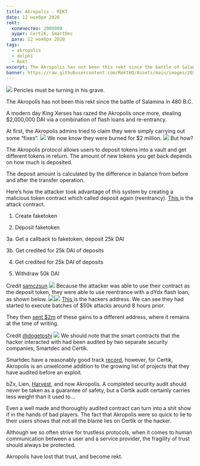 ```yaml
---
title: Akropolis - REKT
date: 12 ноября 2020
rekt: 
  количество: 2000000
  аудит: CertiK, SmartDec
  дата: 12 ноября 2020
tags:
  - akropolis
  - delphi
  - Rekt
excerpt: The Akropolis has not been this rekt since the battle of Salamina in 480 B.C. A modern day King Xerses has razed the Akropolis once more, stealing $2,000,000 DAI via a combination of flash loans and re-entrancy.
banner: https://raw.githubusercontent.com/RektHQ/Assets/main/images/2020/11/84604-1.jpg
---
```


![](https://raw.githubusercontent.com/RektHQ/Assets/main/images/2020/11/84604-1.jpg)
Pericles must be turning in his grave.

The Akropolis has not been this rekt since the battle of Salamina in 480 B.C.

A modern day King Xerses has razed the Akropolis once more, stealing $2,000,000 DAI via a combination of flash loans and re-entrancy.

At first, the Akropolis admins tried to claim they were simply carrying out some “fixes”.
![](https://lh5.googleusercontent.com/MElhS0VhaZ0DA_lMRYeLoRNafz1YWpafkzgdcV_K9F-HNxz1V7H85KDGkQdP3npLM9Nql6LjtEqzKVUnHMdL8OzlWbsZ9JbFl_L7JQJc_MWKJpYwIRr_AVzsBUvrpEtLpc-xpkDi)
We now know they were burned for $2 million.
![](https://lh5.googleusercontent.com/OGE_yvAkXzHlE9USnNhS0g0NpV3bqHKBj8Z7bAcVT3B0ejQs8bBkWfWJrmqo_83zWyVTq7aOG_JaLTItr7uL_k2TiKOHN7JEqmwp1T6IOY9w9ENZr6ZtbWE2B29XNxAl4ex_UO_r)
But how?

The Akropolis protocol allows users to deposit tokens into a vault and get different tokens in return. The amount of new tokens you get back depends on how much is deposited.

The deposit amount is calculated by the difference in balance from before and after the transfer operation.

Here’s how the attacker took advantage of this system by creating a malicious token contract which called deposit again (reentrancy). [This ](https://etherscan.io/address/0xe2307837524db8961c4541f943598654240bd62f#tokentxns)is the attack contract.

1. Create faketoken

2. Deposit faketoken

3a. Get a callback to faketoken, deposit 25k DAI

3b. Get credited for 25k DAI of deposits

4. Get credited for 25k DAI of deposits

5. Withdraw 50k DAI

Credit [samczsun](https://twitter.com/samczsun)
![](https://raw.githubusercontent.com/RektHQ/Assets/main/images/2020/11/4d509e7155f551c4d98bb1014b320c61-1.jpg)
Because the attacker was able to use their contract as the deposit token, they were able to use reentrance with a dYdx flash loan, as shown below.
![](https://lh4.googleusercontent.com/LxCZ2ZHvBLGPgk7BaoplX3rNuNtfN2JoZ9VeMBZe42MaWMw7ShK_mdgg70RhZJ1DJO4lLn1D8IkAnZ91VKeamI49aW0pDY-7trH07qX2A_ifqbg5xE_1QVLoOxt7qcUBfIYUm8i0)![](https://lh5.googleusercontent.com/D2wa_EEUSuXUk7r9cRAhX-fwHRv91pmeFeWd1bVR9KFO_IZLXzlzt8I2eJhNfGFP9pOiVokZa58Qn4aFUWlycIIt2gSNNZA5pDSbsy3vqMqsG8eZS1yU8N1qfgQP4_UFbZS0kMfV)
[This ](https://etherscan.io/address/0xe2307837524db8961c4541f943598654240bd62f#tokentxns)is the hackers address. We can see they had started to execute batches of $50k attacks around 8 hours prior.

They then [sent $2m](https://etherscan.io/tx/0xf15623567231c67df2b8bcc5540236fbda2c3ac11ecbec427048f11b582cb869) of these gains to a different address, where it remains at the time of writing.

Credit [@dogetoshi](https://twitter.com/Dogetoshi/status/1326963117356625931?s=20)
![](https://lh3.googleusercontent.com/dSGoJEDMg3SdSHVshM5N8FaLgkai2s1q7gtmCd7-VPKmeNcCew5OXEVAHOQ_Sa9h7iRL021U54658OC8HnVS6MdQSTMxsyjfu6MOKQ-qP5o6Ay0-Jy3NjnVx2dKYEmgAqTrefgjL)
We should note that the smart contracts that the hacker interacted with had been audited by two separate security companies, Smartdec and Certik.

Smartdec have a reasonably good track [record](https://blog.smartdec.net/), however, for Certik, Akropolis is an unwelcome addition to the growing list of projects that they have audited before an exploit.

bZx, Lien, [Harvest](/harvest-finance-rekt/), and now Akropolis. A completed security audit should never be taken as a guarantee of safety, but a Certik audit certainly carries less weight than it used to...

Even a well made and thoroughly audited contract can turn into a shit show if in the hands of bad players. The fact that Akropolis were so quick to lie to their users shows that not all the blame lies on Certik or the hacker.

Although we so often strive for trustless protocols, when it comes to human communication between a user and a service provider, the fragility of trust should always be protected.

Akropolis have lost that trust, and become rekt.
